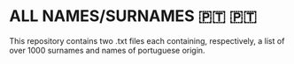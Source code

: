 # ALL NAMES/SURNAMES 🇵🇹 🇵🇹
This repository contains two .txt files each containing, respectively, a list of over 1000 surnames and names of portuguese origin.
